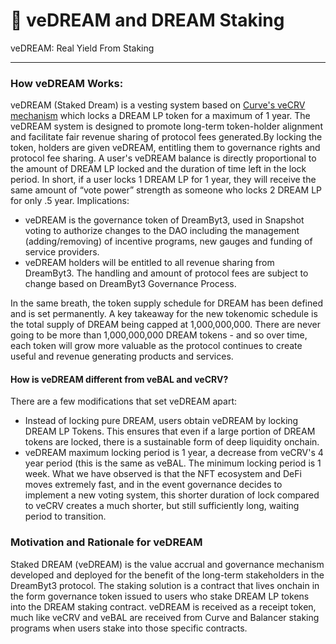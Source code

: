 # 🥩 veDREAM and DREAM Staking

veDREAM: Real Yield From Staking

***

### How veDREAM Works:

veDREAM (Staked Dream) is a vesting system based on [Curve's veCRV mechanism](https://curve.readthedocs.io/dao-vecrv.html) which locks a  DREAM LP token for a maximum of 1 year. The veDREAM system is designed to promote long-term token-holder alignment and facilitate fair revenue sharing of protocol fees generated.By locking the token, holders are given veDREAM, entitling them to governance rights and protocol fee sharing. A user's veDREAM balance is directly proportional to the amount of DREAM LP locked and the duration of time left in the lock period. In short, if a user locks 1 DREAM LP for 1 year, they will receive the same amount of “vote power” strength as someone who locks 2 DREAM LP for only .5 year. Implications:

* veDREAM is the governance token of DreamByt3, used in Snapshot voting to authorize changes to the DAO including the management (adding/removing) of incentive programs, new gauges and funding of service providers.
* veDREAM holders will be entitled to all revenue sharing from DreamByt3. The handling and amount of protocol fees are subject to change based on DreamByt3 Governance Process.

In the same breath, the token supply schedule for DREAM has been defined and is set permanently. A key takeaway for the new tokenomic schedule is the total supply of DREAM being capped at 1,000,000,000. There are never going to be more than 1,000,000,000 DREAM tokens - and so over time, each token will grow more valuable as the protocol continues to create useful and revenue generating products and services.

#### How is veDREAM different from veBAL and veCRV? <a href="#how-is-xnfte-different-from-vebal-and-vecrv" id="how-is-xnfte-different-from-vebal-and-vecrv"></a>

There are a few modifications that set veDREAM apart:

* Instead of locking pure DREAM, users obtain veDREAM by locking DREAM LP Tokens. This ensures that even if a large portion of DREAM tokens are locked, there is a sustainable form of deep liquidity onchain.
* veDREAM maximum locking period is 1 year, a decrease from veCRV's 4 year period (this is the same as veBAL. The minimum locking period is 1 week. What we have observed is that the NFT ecosystem and DeFi moves extremely fast, and in the event governance decides to implement a new voting system, this shorter duration of lock compared to veCRV creates a much shorter, but still sufficiently long, waiting period to transition.

### Motivation and Rationale for veDREAM

Staked DREAM (veDREAM) is the value accrual and governance mechanism developed and deployed for the benefit of the long-term stakeholders in the DreamByt3 protocol. The staking solution is a contract that lives onchain in the form governance token issued to users who stake DREAM LP tokens into the DREAM staking contract. veDREAM is received as a receipt token, much like veCRV and veBAL are received from Curve and Balancer staking programs when users stake into those specific contracts.



